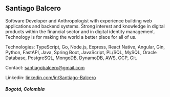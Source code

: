## Santiago Balcero

Software Developer and Anthropologist with experience building web applications and backend systems. Strong interest and knowledge in digital products within the financial sector and in digital identity management. Technology is for making the world a better place for all of us.

Technologies: TypeScript, Go, Node.js, Express, React Native, Angular, Gin, Python, FastAPI, Java, Spring Boot, JavaScript, PL/SQL, MySQL, Oracle Database, PostgreSQL, MongoDB, DynamoDB, AWS, GCP, Git.

Contact: santiagobalcero@gmail.com

Linkedin: [linkedin.com/in/Santiago-Balcero](linkedin.com/in/Santiago-Balcero)

##### Bogotá, Colombia
